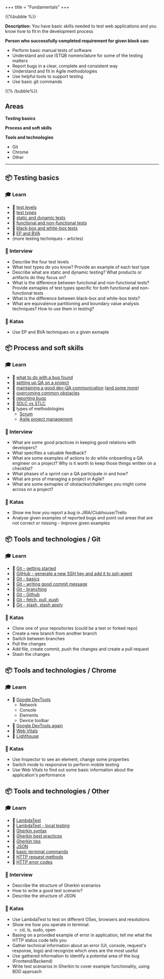 +++
title = "Fundamentals"
+++

{{%bubble %}}

**Description:** You have basic skills needed to test web applications and you know how to fit in the development process 

**Person who successfully completed requirement for given block can:**
- Perform basic manual tests of software
- Understand and use ISTQB nomenclature for some of the testing matters 
- Report bugs in a clear, complete and consistent way
- Understand and fit in Agile methodologies
- Use helpful tools to support testing
- Use basic git commands

{{% /bubble%}}

## Areas

**Testing basics**

**Process and soft skills**

**Tools and technologies**

- Git
- Chrome
- Other

---

## 📦 Testing basics

### 🎓 Learn

- 📗 [test levels](https://www.seguetech.com/the-four-levels-of-software-testing/)
- 📗 [test types](https://softwaretestingfundamentals.com/software-testing-types/)
- 📗 [static and dynamic tests](https://softwaretestingfundamentals.com/static-testing-vs-dynamic-testing/)
- 📗 [functional and non-functional tests](https://softwaretestingfundamentals.com/functional-testing-vs-non-functional-testing/)
- 📗 [black-box and white-box tests](https://softwaretestingfundamentals.com/black-box-testing-vs-white-box-testing/)
- 📗 [EP and BVA](https://www.guru99.com/equivalence-partitioning-boundary-value-analysis.html)
- (more testing techniques - articles)

### 🎤  Interview

- Describe the four test levels
- What test types do you know? Provide an example of each test type
- Describe what are static and dynamic testing? What products or artifacts do they focus on? 
- What is the difference between functional and non-functional tests? Provide exmaples of test types specific for both functional and non-functional tests
- What is the difference between black-box and white-box tests?
- What are equivalence partitioning and boundary value analysis techniques? How to use them in testing?

### 📝 Katas
- Use EP and BVA techniques on a given exmaple

## 📦 Process and soft skills

### 🎓 Learn

- 📗 [what to do with a bug found](https://spin.atomicobject.com/2015/03/20/rimgea-testing-mnemonic/)
- 📗 [setting up QA on a project](https://github.com/Selleo/selleo_best_practices/blob/master/quality_assurance/qa_setup_on_project.md)
- 📗 [maintaining a good dev-QA communication](https://blog.qasource.com/6-steps-to-improve-communication-between-qa-and-developers) ([and some more](https://www.accusoft.com/resources/blog/qas-guide-effective-communication-development/))
- 📗 [overcoming common obstacles](https://www.softwaretestinghelp.com/challenges-testers-face-at-workplace/)
- 📗 [reporting bugs](https://sifterapp.com/blog/2012/08/tips-for-effectively-reporting-bugs-and-issues/)
- 📗 [SDLC vs STLC](https://www.youtube.com/watch?v=An7HC1LolDM)
- 📗 types of methodologies
  * [Scrum](https://www.youtube.com/watch?v=2Vt7Ik8Ublw)
  * [Agile project management](https://www.youtube.com/watch?v=KdyV9okLRlc)

### 🎤  Interview

- What are some good practices in keeping good relations with developers?
- What specifies a valuable feedback?
- What are some examples of actions to do while onboarding a QA engineer on a project? Why is it worth to keep those things written on a checklist?
- What phases of a sprint can a QA participate in and how?
- What are pros of managing a project in Agile?
- What are some exmaples of obstacles/challenges you might come across on a project?

### 📝 Katas

- Show me how you report a bug in JIRA/Clubhouse/Trello
- Analyse given examples of reported bugs and point out areas that are not correct or missing - improve given examples

## 📦 Tools and technologies / Git

### 🎓 Learn

- 📗 [Git - getting started](https://git-scm.com/book/en/v2/Getting-Started-About-Version-Control)
- 📗 [GitHub - generate a new SSH hey and add it to ssh-agent](https://docs.github.com/en/authentication/connecting-to-github-with-ssh/generating-a-new-ssh-key-and-adding-it-to-the-ssh-agent)
- 📗 [Git - basics](https://git-scm.com/book/en/v2/Git-Basics-Getting-a-Git-Repository)
- 📗 [Git - writing good commit message](https://juffalow.com/blog/git/write-good-git-commit-message/) 
- 📗 [Git - branching](https://git-scm.com/book/en/v2/Git-Branching-Branches-in-a-Nutshell)
- 📗 [Git - Github](https://git-scm.com/book/en/v2/GitHub-Account-Setup-and-Configuration)
- 📗 [Git - fetch, pull, push](https://git-scm.com/book/en/v2/Git-Basics-Working-with-Remotes)
- 📗 [Git - stash, stash apply](https://git-scm.com/book/en/v2/Git-Tools-Stashing-and-Cleaning)

### 📝 Katas

- Clone one of your repositories (could be a test or forked repo)
- Create a new branch from another branch
- Switch between branches
- Pull the changes
- Add file, create commit, push the changes and create a pull request
- Stash the changes

## 📦 Tools and technologies / Chrome

### 🎓 Learn

- 📗 [Google DevTools](http://thethinkingtester.blogspot.com/2019/11/six-ways-chrome-devtools-can-help-with.html)
  * Network
  * Console
  * Elements
  * Device toolbar
- 📗 [Google DevTools again](https://selleo.com/blog/a-simple-guide-to-google-devtools)
- 📗 [Web Vitals](https://chrome.google.com/webstore/detail/web-vitals/ahfhijdlegdabablpippeagghigmibma)
- 📙 [Lighthouse](https://developers.google.com/web/tools/lighthouse)

### 📝 Katas

- Use Inspector to see an element, change some properties
- Switch mode to responsive to perform mobile testing
- Use Web Vitals to find out some basic information about the application's performance

## 📦 Tools and technologies / Other

### 🎓 Learn

- 📗 [LambdaTest](https://www.lambdatest.com/)
- 📗 [LambdaTest - local testing](https://www.lambdatest.com/local-page-testing)
- 📗 [Gherkin syntax](https://cucumber.io/docs/gherkin/)
- 📗 [Gherkin best practices](https://automationpanda.com/2017/01/30/bdd-101-writing-good-gherkin/)
- 📗 [Gherkin tips](https://selleo.com/blog/how-to-start-writing-gherkin-test-scenarios)
- 📗 [JSON](https://javaee.github.io/tutorial/jsonp001.html)
- 📗 [basic terminal commands](https://www.suse.com/c/working-command-line-basic-linux-commands/)
- 📗 [HTTP request methods](https://developer.mozilla.org/en-US/docs/Web/HTTP/Methods)
- 📗 [HTTP error codes](https://www.hongkiat.com/blog/common-http-errors/)

### 🎤  Interview

- Describe the structure of Gherkin scenarios
- How to write a good test scenario?
- Describe the structure of JSON

### 📝 Katas

- Use LambdaTest to test on different OSes, browsers and resolutions
- Show me how you operate in terminal:
  * cd, ls, sudo, open
- Basing on a provided example of error in application, tell me what the HTTP status code tells you
- Gather technical information about an error (UI, console, request's response, logs) and recognize which ones are the most useful
- Use gathered information to identify a potential area of the bug (Frontend/Backend)
- Write test scenarios in Gherkin to cover example functionality, using BDD approach
